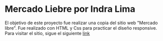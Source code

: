 # Mercado Liebre por Indra Lima

El objetivo de este proyecto fue realizar una copia del sitio web "Mercado libre".
Fue realizado con HTML y Css para practicar el diseño responsive.
Para visitar el sitio, sigue el siguiente [link](https://indra-2507.github.io/Mercado-Liebre/)
